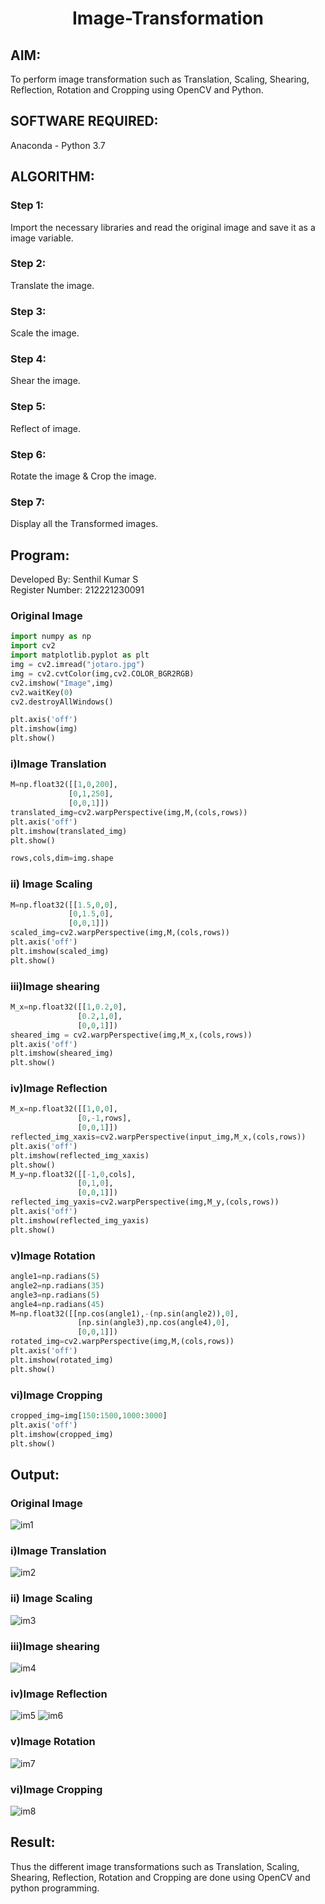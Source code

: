 # <p align="center">Image-Transformation</p>
## AIM:
To perform image transformation such as Translation, Scaling, Shearing, Reflection, Rotation and Cropping using OpenCV and Python.

## SOFTWARE REQUIRED:
Anaconda - Python 3.7

## ALGORITHM:
### Step 1:
Import the necessary libraries and read the original image and save it as a image variable.
### Step 2:
Translate the image.
### Step 3:
Scale the image.
### Step 4:
Shear the image.
### Step 5:
Reflect of image.
### Step 6:
Rotate the image & Crop the image.
### Step 7:
Display all the Transformed images.

## Program:
Developed By: Senthil Kumar S
<br>
Register Number: 212221230091

### Original Image
```py
import numpy as np
import cv2
import matplotlib.pyplot as plt
img = cv2.imread("jotaro.jpg")
img = cv2.cvtColor(img,cv2.COLOR_BGR2RGB)
cv2.imshow("Image",img)
cv2.waitKey(0)
cv2.destroyAllWindows()

plt.axis('off')
plt.imshow(img)
plt.show()
```

### i)Image Translation
```py
M=np.float32([[1,0,200],
             [0,1,250],
             [0,0,1]])
translated_img=cv2.warpPerspective(img,M,(cols,rows))
plt.axis('off')
plt.imshow(translated_img)
plt.show()
```

```py
rows,cols,dim=img.shape
```

### ii) Image Scaling
```py
M=np.float32([[1.5,0,0],
             [0,1.5,0],
             [0,0,1]])
scaled_img=cv2.warpPerspective(img,M,(cols,rows))
plt.axis('off')
plt.imshow(scaled_img)
plt.show()
```


### iii)Image shearing
```py
M_x=np.float32([[1,0.2,0],
               [0.2,1,0],
               [0,0,1]])
sheared_img = cv2.warpPerspective(img,M_x,(cols,rows))
plt.axis('off')
plt.imshow(sheared_img)
plt.show()
```

### iv)Image Reflection
```py
M_x=np.float32([[1,0,0],
               [0,-1,rows],
               [0,0,1]])
reflected_img_xaxis=cv2.warpPerspective(input_img,M_x,(cols,rows))
plt.axis('off')
plt.imshow(reflected_img_xaxis)
plt.show()
M_y=np.float32([[-1,0,cols],
               [0,1,0],
               [0,0,1]])
reflected_img_yaxis=cv2.warpPerspective(img,M_y,(cols,rows))
plt.axis('off')
plt.imshow(reflected_img_yaxis)
plt.show()
```
### v)Image Rotation
```py
angle1=np.radians(5)
angle2=np.radians(35)
angle3=np.radians(5)
angle4=np.radians(45)
M=np.float32([[np.cos(angle1),-(np.sin(angle2)),0],
               [np.sin(angle3),np.cos(angle4),0],
               [0,0,1]])
rotated_img=cv2.warpPerspective(img,M,(cols,rows))
plt.axis('off')
plt.imshow(rotated_img)
plt.show()
```
### vi)Image Cropping
```py
cropped_img=img[150:1500,1000:3000]
plt.axis('off')
plt.imshow(cropped_img)
plt.show()
```
## Output:
### Original Image
![im1](https://user-images.githubusercontent.com/93860256/230664704-60680692-6751-4810-8b2e-36ef4aff9d61.png)

### i)Image Translation
![im2](https://user-images.githubusercontent.com/93860256/230665041-4bbc389d-3411-498d-91ba-dfe56309e14a.png)

### ii) Image Scaling
![im3](https://user-images.githubusercontent.com/93860256/230665042-33d3e619-57d2-4ea7-be31-1d895bc97269.png)

### iii)Image shearing
![im4](https://user-images.githubusercontent.com/93860256/230665023-5e5edb55-4495-4c3c-aa5e-8da948c0d162.png)

### iv)Image Reflection
![im5](https://user-images.githubusercontent.com/93860256/230665029-54a00fb3-ca07-49bf-886d-93a6a00f8577.png)
![im6](https://user-images.githubusercontent.com/93860256/230665032-8810d67f-4e77-4a6b-a0b5-4e6c51278ea7.png)

### v)Image Rotation
![im7](https://user-images.githubusercontent.com/93860256/230665035-48488781-df23-4cb3-ba2f-9d0dd228f1fc.png)

### vi)Image Cropping
![im8](https://user-images.githubusercontent.com/93860256/230665038-1fd92f0a-783f-4602-92f9-7b1f71a84907.png)

## Result: 
Thus the different image transformations such as Translation, Scaling, Shearing, Reflection, Rotation and Cropping are done using OpenCV and python programming.
